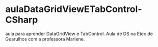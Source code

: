 # aulaDataGridViewETabControl-CSharp
aula para aprender DataGridView e TabControl. Aula de DS na Etec de Guarulhos com a professora Marlene.
<br><br>

